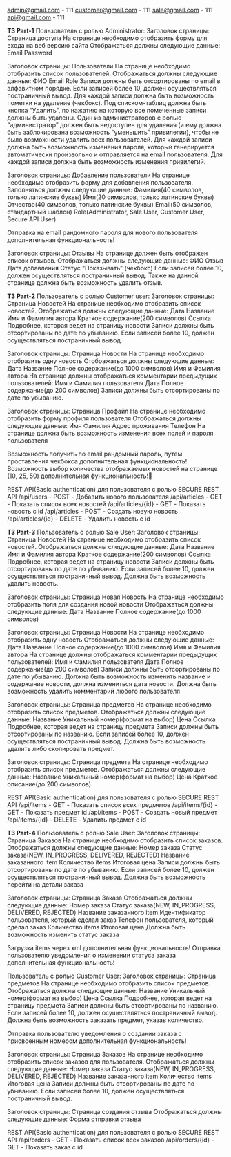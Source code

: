 ﻿admin@gmail.com - 111
customer@gmail.com - 111
sale@gmail.com - 111
api@gmail.com - 111

**ТЗ Part-1**
Пользователь с ролью Administrator:
Заголовок страницы: Страница доступа
На странице необходимо отобразить форму для входа на веб версию сайта
Отображаться должны следующие данные:
Email
Password

Заголовок страницы: Пользователи
На странице необходимо отобразить список пользователей.
Отображаться должны следующие данные:
ФИО 
Email 
Role
Записи должны быть отсортированы по email в алфавитном порядке. 
Если записей более 10, должен осуществляться постраничный вывод. 
Для каждой записи должна быть возможность пометки на удаление (чекбокс). 
Под списком-таблиц должна быть кнопка “Удалить”, по нажатию на которую все помеченные записи должны быть удалены. Один из администраторов с ролью “администратор” должен быть недоступен для удаления (и ему должна быть заблокирована возможность “уменьшить” привилегии), чтобы не было возможности удалить всех пользователей. 
Для каждой записи должна быть возможность изменения пароля, который генерируется автоматически произвольно и отправляется на email пользователя. 
Для каждой записи должна быть возможность изменения привилегий. 

Заголовок страницы: Добавление пользователи
На странице необходимо отобразить форму для добавления пользователя. 
Заполняться должны следующие данные:
Фамилия(40 символов, только латинские буквы)
Имя(20 символов, только латинские буквы)
Отчество(40 символов, только латинские буквы)
Email(50 символов, стандартный шаблон)
Role(Administrator, Sale User, Customer User, Secure API User)

Отправка на email рандомного пароля для нового пользователя дополнительная функциональность!

Заголовок страницы: Отзывы
На странице должен быть отображен список отзывов. 
Отображаться должны следующие данные: 
ФИО
Отзыв 
Дата добавления 
Статус “Показывать” (чекбокс) 
Если записей более 10, должен осуществляться постраничный вывод. 
Также на данной странице должна быть возможность удалить отзыв.


**ТЗ Part-2**
Пользователь с ролью Customer user:
Заголовок страницы: Страница Новостей
На странице необходимо отобразить список новостей. Отображаться должны следующие данные:
Дата
Название
Имя и Фамилия автора
Краткое содержание(200 символов)
Ссылка Подробнее, которая ведет на страницу новости
Записи должны быть отсортированы по дате по убыванию. 
Если записей более 10, должен осуществляться постраничный вывод.

Заголовок страницы: Страница Новости
На странице необходимо отобразить одну новость
Отображаться должны следующие данные:
Дата
Название
Полное содержание(до 1000 символов)
Имя и Фамилия автора
На странице должны отображаться комментарии предыдущих пользователей:
Имя и Фамилия пользователя
Дата
Полное содержание(до 200 символов)
Записи должны быть отсортированы по дате по убыванию. 

Заголовок страницы: Страница Профайл
На странице необходимо отобразить форму профиля пользователя
Отображаться должны следующие данные:
Имя 
Фамилия
Адрес проживания
Телефон
На странице должна быть возможность изменения всех полей и пароля пользователя

Возможность получить по email рандомный пароль, путем проставления чекбокса дополнительная функциональность!
Возможность выбор количества отображаемых новостей на странице (10, 25, 50) дополнительная функциональность!

REST API(Basic authentication) для пользователя с ролью SECURE REST API
/api/users - POST - Добавить нового пользователя
/api/articles - GET - Показать список всех новостей
/api/articles/{id} - GET - Показать новость с id
/api/articles - POST - Создать новую новость
/api/articles/{id} - DELETE - Удалить новость с id


**ТЗ Part-3**
Пользователь с ролью Sale User:
Заголовок страницы: Страница Новостей
На странице необходимо отобразить список новостей. Отображаться должны следующие данные:
Дата
Название
Имя и Фамилия автора
Краткое содержание(200 символов)
Ссылка Подробнее, которая ведет на страницу новости
Записи должны быть отсортированы по дате по убыванию. 
Если записей более 10, должен осуществляться постраничный вывод.
Должна быть возможность удалить новость.

Заголовок страницы: Страница Новая Новость
На странице необходимо отобразить поля для создания новой новости
Отображаться должны следующие данные:
Дата
Название
Полное содержание(до 1000 символов)

Заголовок страницы: Страница Новости
На странице необходимо отобразить одну новость
Отображаться должны следующие данные:
Дата
Название
Полное содержание(до 1000 символов)
Имя и Фамилия автора
На странице должны отображаться комментарии предыдущих пользователей:
Имя и Фамилия пользователя
Дата
Полное содержание(до 200 символов)
Записи должны быть отсортированы по дате по убыванию. 
Должна быть возможность изменить название и содержание новости, должна измениться дата новости.
Должна быть возможность удалить комментарий любого пользователя

Заголовок страницы: Страница предметов
На странице необходимо отобразить список предметов. Отображаться должны следующие данные:
Название
Уникальный номер(формат на выбор)
Цена
Ссылка Подробнее, которая ведет на страницу предмета
Записи должны быть отсортированы по названию. 
Если записей более 10, должен осуществляться постраничный вывод.
Должна быть возможность удалить либо скопировать предмет.

Заголовок страницы: Страница предмета
На странице необходимо отобразить список предметов. Отображаться должны следующие данные:
Название
Уникальный номер(формат на выбор)
Цена
Краткое описание(до 200 символов)

REST API(Basic authentication) для пользователя с ролью SECURE REST API
/api/items - GET - Показать список всех предметов
/api/items/{id} - GET - Показать предмет id
/api/items - POST - Создать новый предмет
/api/items/{id} - DELETE - Удалить предмет с id


**ТЗ Part-4**
Пользователь с ролью Sale User:
Заголовок страницы: Страница Заказов
На странице необходимо отобразить список заказов. Отображаться должны следующие данные:
Номер заказа
Статус заказа(NEW, IN_PROGRESS, DELIVERED, REJECTED)
Название заказанного item
Количество items
Итоговая цена
Записи должны быть отсортированы по дате по убыванию. 
Если записей более 10, должен осуществляться постраничный вывод.
Должна быть возможность перейти на детали заказа

Заголовок страницы: Страница Заказа
Отображаться должны следующие данные:
Номер заказа
Статус заказа(NEW, IN_PROGRESS, DELIVERED, REJECTED)
Название заказанного item
Идентификатор пользователя, который сделал заказ
Телефон пользователя, который сделал заказ
Количество items
Итоговая цена
Должна быть возможность изменить статус заказа

Загрузка items через xml дополнительная функциональность!
Отправка пользователю уведомления о изменении статуса заказа дополнительная функциональность!

Пользователь с ролью Customer User:
Заголовок страницы: Страница предметов
На странице необходимо отобразить список предметов. Отображаться должны следующие данные:
Название
Уникальный номер(формат на выбор)
Цена
Ссылка Подробнее, которая ведет на страницу предмета
Записи должны быть отсортированы по названию. 
Если записей более 10, должен осуществляться постраничный вывод.
Должна быть возможность заказать предмет, указав количество.

Отправка пользователю уведомления о создании заказа с присвоенным номером дополнительная функциональность!

Заголовок страницы: Страница Заказов
На странице необходимо отобразить список заказов для пользователя. Отображаться должны следующие данные:
Номер заказа
Статус заказа(NEW, IN_PROGRESS, DELIVERED, REJECTED)
Название заказанного item
Количество items
Итоговая цена
Записи должны быть отсортированы по дате по убыванию. 
Если записей более 10, должен осуществляться постраничный вывод.

Заголовок страницы: Страница создания отзыва
Отображаться должны следующие данные:
Форма отправки отзыва


REST API(Basic authentication) для пользователя с ролью SECURE REST API
/api/orders - GET - Показать список всех заказов
/api/orders/{id} - GET - Показать заказ с id